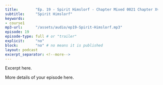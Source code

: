 ```yaml
---
title:        "Ep. 19 - Spirit Himslorf - Chapter Mixed 0021 Chapter Xv The Word Of Knowledge Knowledge Before Wisdo"
subtitle:     "Spirit Himslorf"
keywords:
- course1
mp3-url:      "/assets/audio/ep19-Spirit-Himslorf.mp3"
episode: 19
episode-type: full # or "trailer"
explicit:     "no"
block:        "no" # no means it is published
layout: podcast
excerpt_separator: <!--more-->
---
```

Excerpt here.
<!--more-->

More details of your episode here.
